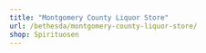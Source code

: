 ```yaml
---
title: "Montgomery County Liquor Store"
url: /bethesda/montgomery-county-liquor-store/
shop: Spirituosen
---
```

